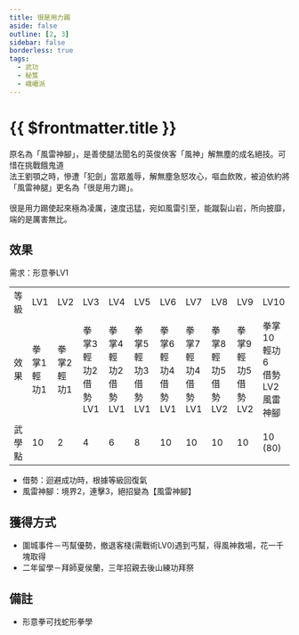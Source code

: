 ```yaml
---
title: 很是用力踢
aside: false
outline: [2, 3]
sidebar: false
borderless: true
tags:
  - 武功
  - 秘笈
  - 峨嵋派
---
```


# {{ $frontmatter.title }}

<BookItemIcon :size="`medium`" :needLink="false" :no="4002"></BookItemIcon>

原名為「風雷神腳」，是善使腿法聞名的英俊俠客「風神」解無塵的成名絕技。可惜在挑戰餓鬼道<br>法王劉顎之時，慘遭「犯劍」當眾羞辱，解無塵急怒攻心，嘔血飲敗，被迫依約將「風雷神腿」更名為「很是用力踢」。
<br><br>
很是用力踢使起來極為凌厲，速度迅猛，宛如風雷引至，能蹴裂山岩，所向披靡，端的是厲害無比。
<br clear="all" />

## 效果

需求：形意拳LV1

<table>
    <tr>
        <td>等級</td>
        <td>LV1</td>
        <td>LV2</td>
        <td>LV3</td>
        <td>LV4</td>
        <td>LV5</td>
        <td>LV6</td>
        <td>LV7</td>
        <td>LV8</td>
        <td>LV9</td>
        <td>LV10</td>
    </tr>
    <tr>
        <td>效果</td>
        <td>拳掌1<br>輕功1</td>
        <td>拳掌2<br>輕功1</td>
        <td>拳掌3<br>輕功2<br>借勢LV1</td>
        <td>拳掌4<br>輕功2<br>借勢LV1</td>
        <td>拳掌5<br>輕功3<br>借勢LV1</td>
        <td>拳掌6<br>輕功4<br>借勢LV1</td>
        <td>拳掌7<br>輕功4<br>借勢LV1</td>
        <td>拳掌8<br>輕功5<br>借勢LV2</td>
        <td>拳掌9<br>輕功5<br>借勢LV2</td>
        <td>拳掌10<br>輕功6<br>借勢LV2<br>風雷神腳</td>
    </tr>
    <tr>
        <td>武學點</td>
        <td>10</td>
        <td>2</td>
        <td>4</td>
        <td>6</td>
        <td>8</td>
        <td>10</td>
        <td>10</td>
        <td>10</td>
        <td>10</td>
        <td>10 (80)</td>
    </tr>
</table>

- 借勢：迴避成功時，根據等級回復氣
- 風雷神腳：境界2，連擊3，絕招變為【風雷神腳】

## 獲得方式

- 圍城事件－丐幫優勢，撤退客棧(需戰術LV0)遇到丐幫，得風神救場，花一千塊取得
- 二年留學－拜師夏侯蘭，三年招親去後山練功拜祭

## 備註

- 形意拳可找蛇形拳學
